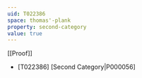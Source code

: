 ```yaml
---
uid: T022386
space: thomas'-plank
property: second-category
value: true
---
```

[[Proof]]

* [T022386] [Second Category|P000056]

